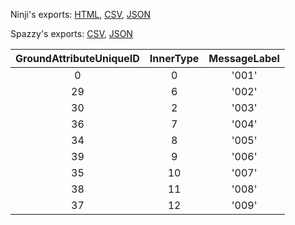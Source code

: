 Ninji's exports: [HTML](https://wuffs.org/acnh/bcsv_140/html/FieldLandMakingRoadKindParam.html), [CSV](https://wuffs.org/acnh/bcsv_140/csv/FieldLandMakingRoadKindParam.csv), [JSON](https://wuffs.org/acnh/bcsv_140/json/FieldLandMakingRoadKindParam.json)

Spazzy's exports: [CSV](https://github.com/McSpazzy/acnh-csv/blob/master/FieldLandMakingRoadKindParam.csv), [JSON](https://github.com/McSpazzy/acnh-json/blob/master/FieldLandMakingRoadKindParam.json)

| GroundAttributeUniqueID | InnerType | MessageLabel |
|:--:|:--:|:--:|
| 0 | 0 | '001' | 
| 29 | 6 | '002' | 
| 30 | 2 | '003' | 
| 36 | 7 | '004' | 
| 34 | 8 | '005' | 
| 39 | 9 | '006' | 
| 35 | 10 | '007' | 
| 38 | 11 | '008' | 
| 37 | 12 | '009' | 
